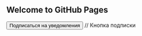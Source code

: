 ## Welcome to GitHub Pages

<script src="https://pxl.altcraft.denis-kolesnik.lan/ak_container.js?id=AIzaSyBZCb9KuTyb9O8IkYr9EfXg8MyarIi4fbk" ></script>

<button id="init_sub">Подписаться на уведомления</button> // Кнопка подписки
 
<script>
    document.getElementById('init_sub').addEventListener('click', function() { // По клику на кнопку..
    try {
        var akPush = new AKPush();
        akPush.initSubscription() // ..показать форму подписки
        }
    catch (e) {
        console.log(e); // Или записать ошибку в консоль браузера
        }
    });
</script>
